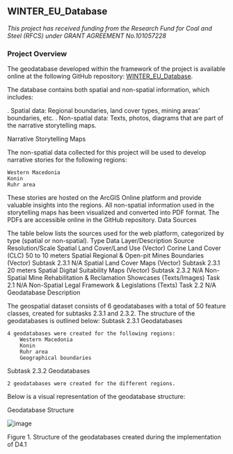 ## WINTER_EU_Database

*This project has received funding from the Research Fund for Coal and Steel (RFCS) under GRANT AGREEMENT No.101057228*

### Project Overview

The geodatabase developed within the framework of the project is available online at the following GitHub repository:
[WINTER_EU_Database](https://github.com/WINTER-project-eu/WINTER_EU_Database).

The database contains both spatial and non-spatial information, which includes:

. Spatial data: Regional boundaries, land cover types, mining areas’ boundaries, etc.
. Non-spatial data: Texts, photos, diagrams that are part of the narrative storytelling maps.

Narrative Storytelling Maps

The non-spatial data collected for this project will be used to develop narrative stories for the following regions:

    Western Macedonia
    Konin
    Ruhr area

These stories are hosted on the ArcGIS Online platform and provide valuable insights into the regions. All non-spatial information used in the storytelling maps has been visualized and converted into PDF format. The PDFs are accessible online in the GitHub repository.
Data Sources

The table below lists the sources used for the web platform, categorized by type (spatial or non-spatial).
Type	Data Layer/Description	Source	Resolution/Scale
Spatial	Land Cover/Land Use (Vector)	Corine Land Cover (CLC)	50 to 10 meters
Spatial	Regional & Open-pit Mines Boundaries (Vector)	Subtask 2.3.1	N/A
Spatial	Land Cover Maps (Vector)	Subtask 2.3.1	20 meters
Spatial	Digital Suitability Maps (Vector)	Subtask 2.3.2	N/A
Non-Spatial	Mine Rehabilitation & Reclamation Showcases (Texts/Images)	Task 2.1	N/A
Non-Spatial	Legal Framework & Legislations (Texts)	Task 2.2	N/A
Geodatabase Description

The geospatial dataset consists of 6 geodatabases with a total of 50 feature classes, created for subtasks 2.3.1 and 2.3.2. The structure of the geodatabases is outlined below:
Subtask 2.3.1 Geodatabases

    4 geodatabases were created for the following regions:
        Western Macedonia
        Konin
        Ruhr area
        Geographical boundaries

Subtask 2.3.2 Geodatabases

    2 geodatabases were created for the different regions.

Below is a visual representation of the geodatabase structure:

Geodatabase Structure

![image](https://github.com/user-attachments/assets/fd66c3bf-98a5-4415-b2f5-a260e514132c)

Figure 1. Structure of the geodatabases created during the implementation of D4.1
